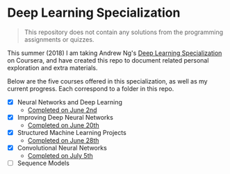 # Deep Learning Specialization

> This repository does not contain any solutions from the programming assignments or quizzes.

This summer (2018) I am taking Andrew Ng's [Deep Learning Specialization](https://www.deeplearning.ai) on Coursera, and have created this repo to document related personal exploration and extra materials.

Below are the five courses offered in this specialization, as well as my current progress. Each correspond to a folder in this repo.

  - [x] Neural Networks and Deep Learning
      * [Completed on June 2nd](https://www.coursera.org/account/accomplishments/certificate/LXLWYA7BVCU3)
  - [x] Improving Deep Neural Networks
      * [Completed on June 20th](https://www.coursera.org/account/accomplishments/certificate/LXLWYA7BVCU3)
  - [x] Structured Machine Learning Projects
      * [Completed on June 28th](https://www.coursera.org/account/accomplishments/certificate/9GXHPXH3KVWX) 
  - [x] Convolutional Neural Networks
      * [Completed on July 5th](https://www.coursera.org/account/accomplishments/certificate/784LPSFC25AE)
  - [ ] Sequence Models
